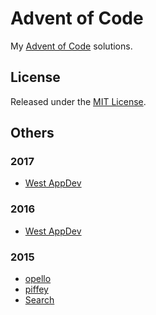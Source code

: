 # Advent of Code

My [Advent of Code](http://adventofcode.com) solutions.

## License

Released under the [MIT License](http://rnelson.mit-license.org).

## Others

### 2017

+ [West AppDev](https://github.com/westappdev/aoc2017)

### 2016

+ [West AppDev](https://github.com/westappdev/aoc2016)

### 2015

+ [opello](https://github.com/opello/adventofcode)
+ [piffey](https://github.com/piffey/adventofcode)
+ [Search](https://github.com/search?utf8=✓&q=adventofcode)

